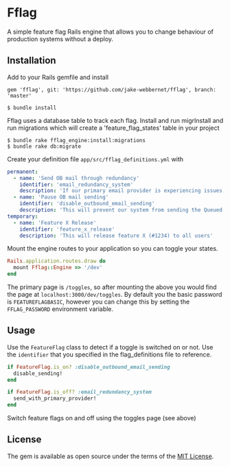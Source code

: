 # Fflag
A simple feature flag Rails engine that allows you to change behaviour of production systems without a deploy.

## Installation

Add to your Rails gemfile and install

```
gem 'fflag', git: 'https://github.com/jake-webbernet/fflag', branch: 'master'
```

```shell
$ bundle install
```
Fflag uses a database table to track each flag. Install and run migrInstall and run migrations which will create a 'feature_flag_states' table in your project

```shell
$ bundle rake fflag_engine:install:migrations
$ bundle rake db:migrate
```

Create your definition file `app/src/fflag_definitions.yml` with

```yaml
permanent:
  - name: 'Send OB mail through redundancy'
    identifier: 'email_redundancy_system'
    description: 'If our primary email provider is experiencing issues, this will reroute all mail leaving our "Outbound Mail" system to be sent via our secondary email provider.'
  - name: 'Pause OB mail sending'
    identifier: 'disable_outbound_email_sending'
    description: 'This will prevent our system from sending the Queued emails in our Outbound Email system.'
temporary:
  - name: 'Feature X Release'
    identifier: 'feature_x_release'
    description: 'This will release feature X (#1234) to all users'
```


Mount the engine routes to your application so you can toggle your states. 
```ruby
Rails.application.routes.draw do
  mount Fflag::Engine => '/dev'
end
```
The primary page is `/toggles`, so after mounting the above you would find the page at `localhost:3000/dev/toggles`. By default you the basic password is `FEATUREFLAGBASIC`, however you can change this by setting the `FFLAG_PASSWORD` environment variable.

## Usage

Use the `FeatureFlag` class to detect if a toggle is switched on or not. Use the `identifier`  that you specified in the flag_definitions file to reference.

```ruby
if FeatureFlag.is_on? :disable_outbound_email_sending
  disable_sending!
end

if FeatureFlag.is_off? :email_redundancy_system
  send_with_primary_provider!
end
```

Switch feature flags on and off using the toggles page (see above)

## License
The gem is available as open source under the terms of the [MIT License](http://opensource.org/licenses/MIT).
